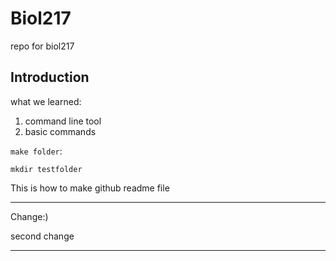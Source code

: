 # Biol217
repo for biol217
## Introduction
what we learned:
1. command line tool
2. basic commands

`make folder`:

```
mkdir testfolder
```
This is how to make github readme file

----
Change:)

second change

-----
